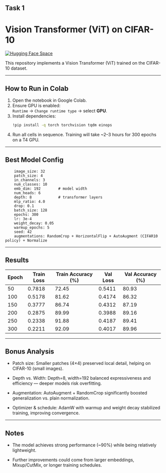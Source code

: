 ## Task 1

# Vision Transformer (ViT) on CIFAR-10

[![Hugging Face Space](https://img.shields.io/badge/🤗%20Hugging%20Face-Space-yellow)](https://huggingface.co/spaces/Aumkeshchy2003/ViT_Model)

This repository implements a Vision Transformer (ViT) trained on the CIFAR-10 dataset.

---

##  How to Run in Colab

1. Open the notebook in Google Colab.
2. Ensure GPU is enabled:  
   `Runtime` → `Change runtime type` → select **GPU**.
3. Install dependencies:
   ```bash
   !pip install -q torch torchvision tqdm einops
4. Run all cells in sequence.
   Training will take ~2–3 hours for 300 epochs on a T4 GPU.

---
## Best Model Config
        image_size: 32
        patch_size: 4
        in_channels: 3
        num_classes: 10
        emb_dim: 192        # model width
        num_heads: 6
        depth: 8            # transformer layers
        mlp_ratio: 4.0
        drop: 0.1
        batch_size: 128
        epochs: 300
        lr: 3e-4
        weight_decay: 0.05
        warmup_epochs: 5
        seed: 42
        augmentations: RandomCrop + HorizontalFlip + AutoAugment (CIFAR10 policy) + Normalize

---
## Results

| Epoch | Train Loss | Train Accuracy (%) | Val Loss | Val Accuracy (%) |
|-------|------------|---------------------|----------|------------------|
| 50   | 0.7818     | 72.45              | 0.5411   | 80.93            |
| 100  | 0.5178     | 81.62              | 0.4174   | 86.32            |
| 150  | 0.3777     | 86.74              | 0.4312   | 87.19            |
| 200  | 0.2875     | 89.99              | 0.3988   | 89.16            |
| 250  | 0.2338     | 91.88              | 0.4187   | 89.41            |
| 300  | 0.2211     | 92.09              | 0.4017   | 89.96            |


--- 
## Bonus Analysis

* Patch size: Smaller patches (4×4) preserved local detail, helping on CIFAR-10 (small images).

* Depth vs. Width: Depth=8, width=192 balanced expressiveness and efficiency — deeper models risk overfitting.

* Augmentation: AutoAugment + RandomCrop significantly boosted generalization vs. plain normalization.

* Optimizer & schedule: AdamW with warmup and weight decay stabilized training, improving convergence.

---

## Notes

* The model achieves strong performance (~90%) while being relatively lightweight.

* Further improvements could come from larger embeddings, Mixup/CutMix, or longer training schedules.



